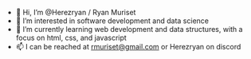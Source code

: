 - 👋 Hi, I’m @Herezryan / Ryan Muriset
- 👀 I’m interested in software development and data science
- 🌱 I’m currently learning web development and data structures, with a focus on html, css, and javascript
- 📫 I can be reached at rmuriset@gmail.com or Herezryan on discord

